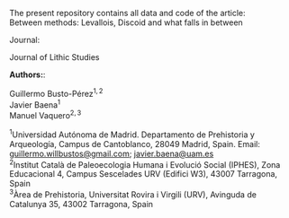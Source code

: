 The present repository contains all data and code of the article:  
Between methods: Levallois, Discoid and what falls in between

Journal:

Journal of Lithic Studies

**Authors:**:

Guillermo Busto-Pérez<sup>1, 2</sup>  
Javier Baena<sup>1</sup>  
Manuel Vaquero<sup>2, 3</sup>

<sup>1</sup>Universidad Autónoma de Madrid. Departamento de Prehistoria
y Arqueología, Campus de Cantoblanco, 28049 Madrid, Spain. Email:
<guillermo.willbustos@gmail.com>; <javier.baena@uam.es>  
<sup>2</sup>Institut Català de Paleoecologia Humana i Evolució Social
(IPHES), Zona Educacional 4, Campus Sescelades URV (Edifici W3), 43007
Tarragona, Spain  
<sup>3</sup>Àrea de Prehistoria, Universitat Rovira i Virgili (URV),
Avinguda de Catalunya 35, 43002 Tarragona, Spain
